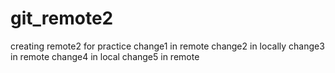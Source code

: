 # git_remote2
creating remote2 for practice
change1 in remote
change2 in locally
change3 in remote
change4 in local
change5 in remote
